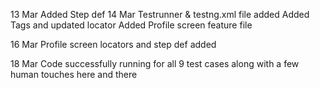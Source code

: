 13 Mar
Added Step def
14 Mar
Testrunner & testng.xml file added
Added Tags and updated locator
Added Profile screen feature file

16 Mar
Profile screen locators and step def added

18 Mar
Code successfully running for all 9 test cases along with a few human touches here and there
